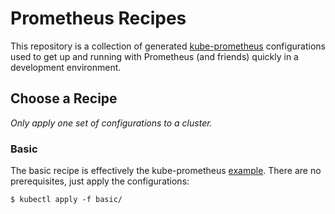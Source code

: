 # Prometheus Recipes

This repository is a collection of generated [kube-prometheus](https://github.com/coreos/prometheus-operator/tree/master/contrib/kube-prometheus) configurations used to get up and running with Prometheus (and friends) quickly in a development environment.

## Choose a Recipe

_Only apply one set of configurations to a cluster._

### Basic

The basic recipe is effectively the kube-prometheus [example](https://github.com/coreos/prometheus-operator/blob/master/contrib/kube-prometheus/example.jsonnet). There are no prerequisites, just apply the configurations:

```
$ kubectl apply -f basic/
```
